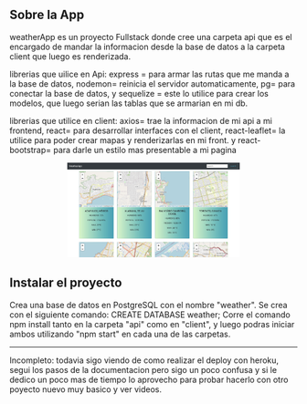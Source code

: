
##  Sobre la App
weatherApp es un proyecto Fullstack donde cree una carpeta api que es el encargado de mandar la informacion desde la base de datos a la carpeta client que luego es renderizada.

librerias que uilice en Api: express = para armar las rutas que me manda a la base de datos, nodemon= reinicia el servidor automaticamente, pg= para conectar la base de datos, y sequelize = este lo utilice para crear los modelos, que luego serian las tablas que se armarian en mi db.

librerias que utilice en client:  axios= trae la informacion de mi api a mi frontend, react= para desarrollar interfaces con el client, react-leaflet= la utilice para poder crear mapas y renderizarlas en mi front. y react-bootstrap= para darle un estilo mas presentable a mi pagina 

<div align="center">
	<img src="Captura%20de%20Pantalla%202020-11-16%20a%20la(s)%2016.13.45.png" width='60%'>
</div> 

## Instalar el proyecto
Crea una base de datos en PostgreSQL con el nombre "weather". Se crea con el siguiente comando: CREATE DATABASE weather;
Corre el comando npm install tanto en la carpeta "api" como en "client", y luego podras iniciar ambos utilizando "npm start" en cada una de las carpetas.

-----------------
Incompleto: todavia sigo viendo de como realizar el deploy con heroku, segui los pasos de la documentacion pero sigo un poco confusa y si le dedico un poco mas de tiempo lo aprovecho para probar hacerlo con otro poyecto nuevo muy basico y ver videos.
